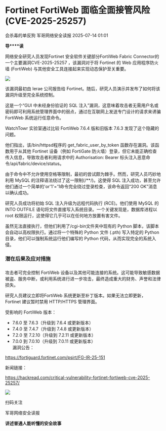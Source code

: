 #  Fortinet FortiWeb 面临全面接管风险 (CVE-2025-25257)  
会杀毒的单反狗  军哥网络安全读报   2025-07-14 01:01  
  
**导****读**  
  
  
  
网络安全研究人员发现Fortinet 安全软件关键部分FortiWeb Fabric Connector的一个主要漏洞CVE-2025-25257 ，该漏洞对于将 Fortinet 的 Web 应用程序防火墙 (FortiWeb) 与其他安全工具连接起来实现动态保护至关重要。  
  
![](https://mmbiz.qpic.cn/mmbiz_jpg/AnRWZJZfVaGB6KIkwlOQfqfyumm8454Tl6JxicbIkPlSXFhg2ibBrWzoX4lEy60UctalJUzu97prbvszpgoziaRXQ/640?wx_fmt=jpeg&from=appmsg "")  
  
  
该漏洞最初由 Ierae 公司报告给 Fortinet。随后，研究人员演示并发布了如何将该漏洞升级至完全系统控制。  
  
  
这是一个“GUI 中未经身份验证的 SQL 注入”漏洞，这意味着攻击者无需用户名或密码即可利用系统管理界面中的弱点，通过在互联网上发送专门设计的请求来诱骗 FortiWeb 系统运行任意命令。  
  
  
WatchTowr 实验室通过比较 FortiWeb 7.6.4 版和旧版本 7.6.3 发现了这个隐藏的问题。  
  
  
他们指出，该/bin/httpsd程序的 get_fabric_user_by_token 函数存在漏洞。该函数用于从其他 Fortinet 设备（例如 FortiGate 防火墙）登录，但它未能正确检查传入信息，导致攻击者利用请求中的 Authorisation: Bearer 标头注入恶意命令/api/fabric/device/status。  
  
  
由于命令中不允许使用空格等限制，最初的尝试颇为棘手。然而，研究人员巧妙地利用 MySQL 的注释语法绕过了这一限制(/**/)。这使得 SQL 注入成功，甚至允许他们通过一个简单的'or'1'='1命令完全绕过登录检查，该命令返回“200 OK”消息以确认成功。  
  
  
研究人员成功将初始 SQL 注入升级为远程代码执行 (RCE)。他们使用 MySQL 的 INTO OUTFILE 语句将文件直接写入系统目录。一个关键发现是，数据库进程以 root 权限运行，这使得它几乎可以在任何地方放置有害文件。  
  
  
虽然无法直接执行，但他们利用了/cgi-bin文件夹中现有的 Python 脚本，该脚本会自动以高权限执行。通过将一个特殊的 Python 文件 (.pth) 写入特定的 Python 目录，他们可以强制系统运行他们编写的 Python 代码，从而实现完全的系统入侵。  
  
### 潜在后果及应对措施  
###   
  
攻击者可完全控制 FortiWeb 设备以及其他可能连接的系统。这可能导致敏感数据被盗、服务中断，或利用系统进行进一步攻击，最终造成重大的财务、声誉和法律损失。  
  
  
研究人员建议立即将FortiWeb 系统更新至补丁版本。如果无法立即更新，Fortinet 建议暂时禁用 HTTP/HTTPS 管理界面。  
  
  
受影响的 FortiWeb 版本：  
- 7.6.0 至 7.6.3（升级到 7.6.4 或更新版本）  
- 7.4.0 至 7.4.7（升级到 7.4.8 或更新版本）  
- 7.2.0 至 7.2.10（升级到 7.2.11 或更新版本）  
- 7.0.0 到 7.0.10（升级到 7.0.11 或更新版本）  
漏洞公告：  
  
https://fortiguard.fortinet.com/psirt/FG-IR-25-151  
  
  
新闻链接：  
  
https://hackread.com/critical-vulnerability-fortinet-fortiweb-cve-2025-25257/  
  
![](https://mmbiz.qpic.cn/mmbiz_jpg/AnRWZJZfVaGC3gsJClsh4Fia0icylyBEnBywibdbkrLLzmpibfdnf5wNYzEUq2GpzfedMKUjlLJQ4uwxAFWLzHhPFQ/640?wx_fmt=jpeg "")  
  
扫码关注  
  
军哥网络安全读报  
  
**讲述普通人能听懂的安全故事**  
  
  
